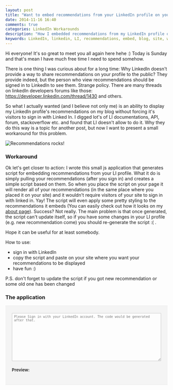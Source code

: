 ```yaml
---
layout: post
title: "Want to embed recommendations from your LinkedIn profile on your blog? This small application may help you."
date: 2014-11-16 16:40
comments: true
categories: LinkedIn Workarounds
description: "How I embedded recommendations from my LinkedIn profile on my blog (and how you can do the same with this small free application)"
keywords: LinkedIn, linkedin, LI, recommendations, embed, blog, site, wordpress
---
```


<script src="{{ root_url }}/javascripts/posts_specific/linked_in_recommendations.js"></script>

<script type="text/javascript" src="http://platform.linkedin.com/in.js"> 
  api_key: 77x6e890qzbfth
  authorize: true
</script>  


Hi everyone! It's so great to meet you all again here hehe :)
Today is Sunday and that's mean I have much free time I need to spend somehow. 

There is one thing I was curious about for a long time: Why LinkedIn doesn't provide a way to share recommendations on your profile to the public? They provide indeed, but the person who view recommendations should be signed in to LinkedIn to see them. Strange policy. There are many threads on linkedIn developers forums like those: <a href="https://developer.linkedin.com/thread/1430">https://developer.linkedin.com/thread/1430</a> and others. 

So what I actually wanted (and I believe not only me) is an ability to display my LinkedIn profile's recommendations on my blog without forcing it's visitors to sign in with Linked In. I digged lot's of LI documentations, API, forum, stackoverflow etc. and found that LI doesn't allow to do it. Why they do this way is a topic for another post, but now I want to present a small workaround for this problem. 

<img src="http://gdurl.com/uss4" alt="Recommendations rocks!">
<!-- more -->

### Workaround
Ok let's get closer to action: I wrote this small js application that generates script for embedding
recommendations from your LI profile. What it do is simply pulling your recommendations (after you sign in)
and creates a simple script based on them. So when you place the script on your page it will render all of
your recommendations (in the same place where you placed it on your site) and it wouldn't require visitors
of your site to sign in with linked in. Yay! The script will even apply some pretty styling to the recommendations
it embeds (You can easily check out how it looks on my <a href="/about">about page</a>). Success? Not really.
The main problem is that once generated, the script can't update itself, so if you have some changes in your
LI profile (e.g. new recommendation come) you should re-generate the script :( . 

Hope it can be useful for at least somebody.

How to use:
<ul>
  <li>sign in with LinkedIn</li>
  <li>copy the script and paste on your site where you want your recommendations to be displayed</li>
  <li>have fun :)</li>
</ul>


P.S. don't forget to update the script if you got new recommendation or some old one has been changed

### The application

<div id="plugin">
  <script type="in/login" data-onAuth="onLinkedInAuth">
    Hello, <?js= firstName ?> <?js= lastName ?>.
  </script>


  <div class="settings">
    <fieldset>
      <legend>Height:</legend>
      <div>
        <label>
          <input name="height" checked="true" type="radio" value="auto"></input>
          Auto
        </label>
      </div>
      <div>
        <label>
          <input name="height" type="radio" value="manual"></input>
          Fixed (scrolls if exceeds the height)
          <input id="heightInput" type="number" value="150"></input>
        </label>
      </div>
    </fieldset>
  </div>


  <textarea disabled="true" id="output" placeholder="Please Sign in with your LinkedIn account. The code would be generated after that."></textarea>

  <div class="preview">
    <h4>Preview:</h4>
    <div class="content"></div>
  </div>
</div>



<script type="text/javascript">
  $(document).ready(function(){
    $('textarea#output').on('focus', function() {
      var $this = $(this);
      $this.select();
      window.setTimeout(function() {
        $this.select();
      }, 1);
      // Work around WebKit's little problem
      function mouseUpHandler() {
        // Prevent further mouseup intervention
        $this.off("mouseup", mouseUpHandler);
        return false;
      }

      $this.mouseup(mouseUpHandler);
    });
  })
</script>

<style type="text/css">
#plugin{
  margin-top: 15px; margin-bottom: 20px; font-size: 13px; line-height: 17px; color: #333; font-weight: normal; 
  padding: 20px 20px; background: #f4f4f4; border: 1px solid #e9e9e9; border-width: 1px 0;
}
#plugin fieldset{ border: 2px solid #ccc; padding: 10px; margin-bottom: 10px; }
#plugin .settings{ display: none; }
#plugin #output:focus{border-color: #4993e5;}
#plugin #output{
  outline: none; font-size: 10px; min-height: 150px; padding: 5px 6px 4px; margin-top: 2px;
  margin-bottom: 0px; -webkit-box-sizing: border-box; -moz-box-sizing: border-box; box-sizing: border-box;
  -webkit-border-radius: 2px; -moz-border-radius: 2px; -ms-border-radius: 2px; -o-border-radius: 2px;
  border-radius: 2px; -webkit-box-shadow: 0 0 3px rgba(0,0,0,0.1) inset; -moz-box-shadow: 0 0 3px rgba(0,0,0,0.1) inset;
  box-shadow: 0 0 3px rgba(0,0,0,0.1) inset; border: 1px solid #ccc; max-width: 100%; width: 100%; background: #fdfdfd; color: #333;
}
</style>